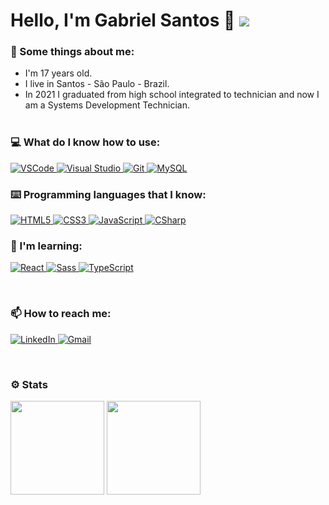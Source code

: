 # Hello, I'm Gabriel Santos 👋 ![](https://komarev.com/ghpvc/?username=Gabls&color=ea5f94&label=PROFILE+VIEWS&style=flat-square)

### 🤔 Some things about me:
- I'm 17 years old.<br/>
- I live in Santos - São Paulo - Brazil.<br/>
- In 2021 I graduated from high school integrated to technician and now I am a Systems Development Technician.
<br/><br/>

### 💻 What do I know how to use:
<a target="_blank" href="https://github.com/Gabls/">
  <p>
    <img alt="VSCode" src="https://img.shields.io/badge/-Visual Studio Code-1073C9?style=for-the-badge&logo=visual%20studio%20code&logoColor=white"/>
    <img alt="Visual Studio" src="https://img.shields.io/badge/Visual Studio-5C2D91.svg?style=for-the-badge&logo=visual-studio&logoColor=white"/>
    <img alt="Git" src="https://img.shields.io/badge/-Git-F05032?style=for-the-badge&logo=git&logoColor=white"/>
    <img alt="MySQL" src="https://img.shields.io/badge/MySQL-%2300f.svg?style=for-the-badge&logo=mysql&logoColor=white"/>
  </p>
</a>

### ⌨️ Programming languages that I know:
<a target="_blank" href="https://github.com/Gabls/">
  <p>
    <img alt="HTML5" src="https://img.shields.io/badge/-HTML5-e54d26?style=for-the-badge&logo=html5&logoColor=white"/>
    <img alt="CSS3" src="https://img.shields.io/badge/-CSS3-264ee4?style=for-the-badge&logo=css3&logoColor=white"/>
    <img alt="JavaScript" src="https://img.shields.io/badge/-JavaScript-e0c050?style=for-the-badge&logo=javascript&logoColor=white"/>
    <img alt="CSharp" src="https://img.shields.io/badge/-C%23-7c209C?style=for-the-badge&logo=c-sharp&logoColor=white"/>
  </p>
</a>

### 📖 I'm learning:
<a target="_blank" href="https://github.com/Gabls/">
  <p>
    <img alt="React" src="https://img.shields.io/badge/React-%2320232a.svg?style=for-the-badge&logo=React&logoColor=%2361DAFB"/>
    <img alt="Sass" src="https://img.shields.io/badge/-Sass-CC6699?style=for-the-badge&logo=sass&logoColor=white"/>
    <img alt="TypeScript" src="https://img.shields.io/badge/-TypeScript-007ACC?style=for-the-badge&logo=typescript&logoColor=white"/>
  </p>
</a><br/>

### 📫 How to reach me:
<p>
  <a target="_blank" href="https://www.linkedin.com/in/gabls/">
    <img alt="LinkedIn" src="https://img.shields.io/badge/Gabriel Santos de Sousa-%230077B5.svg?style=for-the-badge&logo=linkedin&logoColor=white"/>
  </a>

  <a target="_blank" href="mailto:gabsousa.contato@gmail.com">
    <img alt="Gmail" src="https://img.shields.io/badge/gabsousa.contato@gmail.com-f14436?style=for-the-badge&logo=gmail&logoColor=white"/>
  </a>
</p><br/>

### ⚙️ Stats
<div>
  <img height="150em" src="https://github-readme-stats.vercel.app/api?username=Gabls&show_icons=true&theme=radical&include_all_commits=true&count_private=true"/>
  <img height="150em" src="https://github-readme-stats.vercel.app/api/top-langs/?username=Gabls&layout=compact&langs_count=10&theme=radical"/>
</div>
